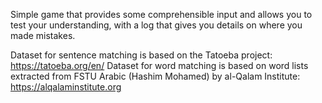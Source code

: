 Simple game that provides some comprehensible input and allows you to test your understanding, with a log that gives you details on where you made mistakes.

Dataset for sentence matching is based on the Tatoeba project: https://tatoeba.org/en/
Dataset for word matching is based on word lists extracted from FSTU Arabic (Hashim Mohamed) by al-Qalam Institute: https://alqalaminstitute.org
